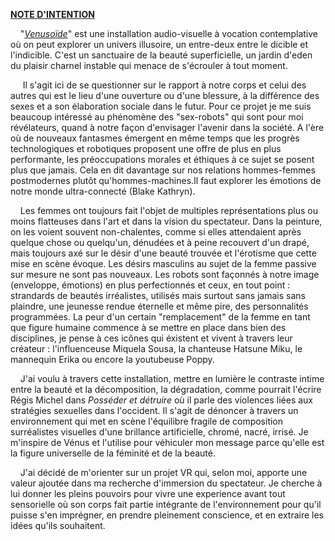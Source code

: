 <u>**NOTE D'INTENTION**</u>

    "<u>*Venusoïde*</u>" est une installation audio-visuelle à vocation contemplative où on peut explorer un univers illusoire, un entre-deux entre le dicible et l'indicible. C'est un sanctuaire de la beauté superficielle, un jardin d'eden du plaisir charnel instable qui menace de s'écrouler à tout moment.

     Il s'agit ici de se questionner sur le rapport à notre corps et celui des autres qui est le lieu d'une ouverture ou d'une blessure, à la différence des sexes et a son élaboration sociale dans le futur. Pour ce projet je me suis beaucoup intéressé au phénomène des "sex-robots" qui sont pour moi révélateurs, quand à notre façon d'envisager l'avenir dans la société. A l'ère où de nouveaux fantasmes émergent en même temps que les progrès technologiques et robotiques proposent une offre de plus en plus performante, les préoccupations morales et éthiques à ce sujet se posent plus que jamais. Cela en dit davantage sur nos relations hommes-femmes postmodernes plutôt qu'hommes-machines.Il faut explorer les émotions de notre monde ultra-connecté (Blake Kathryn).

    Les femmes ont toujours fait l'objet de multiples représentations plus ou moins flatteuses dans l'art et dans la vision du spectateur. Dans la peinture, on les voient souvent non-chalentes, comme si elles attendaient après quelque chose ou quelqu'un, dénudées et à peine recouvert d'un drapé, mais toujours axé sur le désir d'une beauté trouvée et l'érotisme que cette mise en scène évoque.  Les désirs masculins au sujet de la femme passive sur mesure ne sont pas nouveaux. Les robots sont façonnés à notre image (enveloppe, émotions) en plus perfectionnés et ceux, en tout point : strandards de beautés irréalistes, utilisés mais surtout sans jamais sans plaindre, une jeunesse rendue éternelle et même pire, des personnalités programmées. La peur d'un certain "remplacement" de la femme en tant que figure humaine commence à se mettre en place dans bien des disciplines, je pense à ces icônes qui éxistent et vivent à travers leur créateur : l'influenceuse Miquela Sousa, la chanteuse Hatsune Miku, le mannequin Erika ou encore la youtubeuse Poppy.

    J'ai voulu à travers cette installation, mettre en lumière le contraste intime entre la beauté et la décomposition, la dégradation, comme pourrait l'écrire Régis Michel dans *Posséder et détruire* où il parle des violences liées aux stratégies sexuelles dans l'occident. Il s'agit de dénoncer à travers un environnement qui met en scène l'équilibre fragile de composition surréalistes visuelles d'une brillance artificielle, chromé, nacré, irrisé.  Je m'inspire de Vénus et l'utilise pour véhiculer mon message parce qu'elle est la figure universelle de la féminité et de la beauté.

    J'ai décidé de m'orienter sur un projet VR qui, selon moi, apporte une valeur ajoutée dans ma recherche d'immersion du spectateur. Je cherche à lui donner les pleins pouvoirs pour vivre une experience avant tout sensorielle où son corps fait partie intégrante de l'environnement pour qu'il puisse s'en imprégner, en prendre pleinement conscience, et en extraire les idées qu'ils souhaitent.
